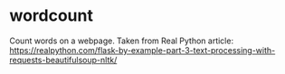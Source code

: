 # wordcount

Count words on a webpage.
Taken from Real Python article: https://realpython.com/flask-by-example-part-3-text-processing-with-requests-beautifulsoup-nltk/
